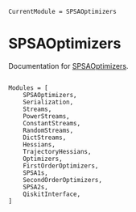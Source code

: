 ```@meta
CurrentModule = SPSAOptimizers
```

# SPSAOptimizers

Documentation for [SPSAOptimizers](https://github.com/kmsherbertvt/SPSAOptimizers.jl).

```@index
```

```@autodocs
Modules = [
    SPSAOptimizers,
    Serialization,
    Streams,
    PowerStreams,
    ConstantStreams,
    RandomStreams,
    DictStreams,
    Hessians,
    TrajectoryHessians,
    Optimizers,
    FirstOrderOptimizers,
    SPSA1s,
    SecondOrderOptimizers,
    SPSA2s,
    QiskitInterface,
]
```
